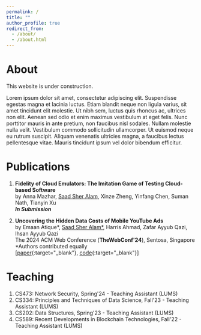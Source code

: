 ```yaml
---
permalink: /
title: ""
author_profile: true
redirect_from: 
  - /about/
  - /about.html
---
```


About 
===== 
This website is under construction. 

Lorem ipsum dolor sit amet, consectetur adipiscing elit. Suspendisse egestas magna et lacinia luctus. Etiam blandit neque non ligula varius, sit amet tincidunt elit molestie. Ut nibh sem, luctus quis rhoncus ac, ultrices non elit. Aenean sed odio et enim maximus vestibulum at eget felis. Nunc porttitor mauris in ante pretium, non faucibus nisl sodales. Nullam molestie nulla velit. Vestibulum commodo sollicitudin ullamcorper. Ut euismod neque eu rutrum suscipit. Aliquam venenatis ultricies magna, a faucibus lectus pellentesque vitae. Mauris tincidunt ipsum vel dolor bibendum efficitur.

Publications 
===== 
1. **Fidelity of Cloud Emulators: The Imitation Game of Testing Cloud-based Software** <br>
by Anna Mazhar, <ins>Saad Sher Alam</ins>, Xinze Zheng, Yinfang Chen, Suman Nath, Tianyin Xu <br>
_**In Submission**_

2. **Uncovering the Hidden Data Costs of Mobile YouTube Ads** <br>
by Emaan Atique*, <ins>Saad Sher Alam*</ins>, Harris Ahmad, Zafar Ayyub Qazi, Ihsan Ayyub Qazi <br>
The 2024 ACM Web Conference (**TheWebConf'24**), Sentosa, Singapore <br>
*Authors contributed equally <br>
[[paper](/files/ytafford-www'24.pdf){:target="_blank"}, [code](https://github.com/nsgLUMS/videoads-affordability-www24){:target="_blank"}]

Teaching 
===== 
1. CS473: Network Security, Spring'24 - Teaching Assistant (LUMS)
2. CS334: Principles and Techniques of Data Science, Fall'23 - Teaching Assistant (LUMS)
3. CS202: Data Structures, Spring'23 - Teaching Assistant (LUMS)
4. CS589: Recent Developments in Blockchain Technologies, Fall'22 - Teaching Assistant (LUMS)
